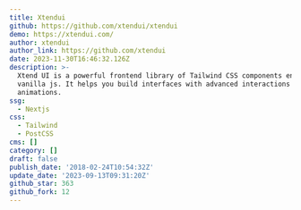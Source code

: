 ```yaml
---
title: Xtendui
github: https://github.com/xtendui/xtendui
demo: https://xtendui.com/
author: xtendui
author_link: https://github.com/xtendui
date: 2023-11-30T16:46:32.126Z
description: >-
  Xtend UI is a powerful frontend library of Tailwind CSS components enhanced by
  vanilla js. It helps you build interfaces with advanced interactions and
  animations.
ssg:
  - Nextjs
css:
  - Tailwind
  - PostCSS
cms: []
category: []
draft: false
publish_date: '2018-02-24T10:54:32Z'
update_date: '2023-09-13T09:31:20Z'
github_star: 363
github_fork: 12
---
```

